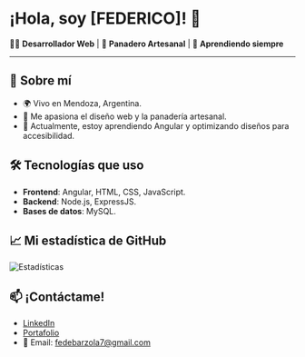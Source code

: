 # ¡Hola, soy [FEDERICO]! 👋

🧑‍💻 **Desarrollador Web** | 🍞 **Panadero Artesanal** | 🚀 **Aprendiendo siempre**

---
## 🚀 Sobre mí
- 🌍 Vivo en Mendoza, Argentina.
- 🎨 Me apasiona el diseño web y la panadería artesanal.
- 🌱 Actualmente, estoy aprendiendo Angular y optimizando diseños para accesibilidad.

## 🛠️ Tecnologías que uso
- **Frontend**: Angular, HTML, CSS, JavaScript.
- **Backend**: Node.js, ExpressJS.
- **Bases de datos**: MySQL.

## 📈 Mi estadística de GitHub
![Estadísticas](https://github-readme-stats.vercel.app/api?username=pincha1212&show_icons=true&theme=radical)

## 📫 ¡Contáctame!
- [LinkedIn](https://www.linkedin.com/in/federico-barzola-7138b3216)
- [Portafolio](https://pincha1212.github.io/fb-frontend-with-angular/)
- 📧 Email: fedebarzola7@gmail.com
